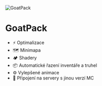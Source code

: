 ![GoatPack](https://i.imgur.com/jTbDusW.png)
# GoatPack
- ⚡ Optimalizace
- 🗺️ Minimapa
- 🏕️ Shadery
- 📦 Automatické řazení inventáře a truhel
- ⚙️ Vylepšené animace
- 🔌 Připojení na servery s jinou verzí MC

